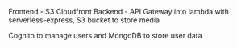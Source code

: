 Frontend - S3 Cloudfront
Backend - API Gateway into lambda with serverless-express, S3 bucket to store media

Cognito to manage users and MongoDB to store user data
